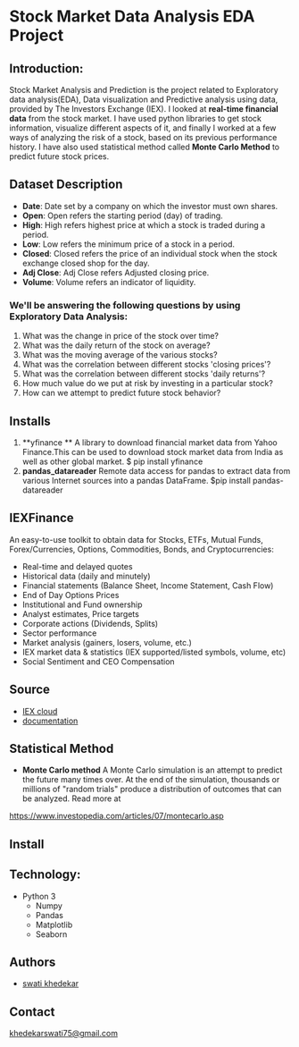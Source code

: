 
# Stock Market Data Analysis EDA Project

## Introduction:
Stock Market Analysis and Prediction is the project related to Exploratory data analysis(EDA), Data visualization and Predictive analysis using data, provided by The Investors Exchange (IEX). I looked at **real-time financial data** from the stock market. I have used python libraries to get stock information, visualize different aspects of it, and finally I worked at a few ways of analyzing the risk of a stock, based on its previous performance history. I have also used statistical method called **Monte Carlo Method** to predict future stock prices.


## Dataset Description
- **Date**: Date set by a company on which the investor must own shares.
- **Open**: Open refers the starting period (day) of trading.
- **High**: High refers highest price at which a stock is traded during a period.
- **Low**: Low refers the minimum price of a stock in a period.
- **Closed**: Closed refers the price of an individual stock when the stock exchange closed shop for the day.
- **Adj Close**: Adj Close refers Adjusted closing price.
- **Volume**: Volume refers an indicator of liquidity.

### We'll be answering the following questions by using Exploratory Data Analysis:

1. What was the change in price of the stock over time?
2. What was the daily return of the stock on average?
3. What was the moving average of the various stocks?
4. What was the correlation between different stocks 'closing prices'?
5. What was the correlation between different stocks 'daily returns'?
6. How much value do we put at risk by investing in a particular stock?
7. How can we attempt to predict future stock behavior?

## Installs
1. **yfinance **
A library to download financial market data from Yahoo Finance.This can be used to download stock market data from India as well as other global market.
$ pip install yfinance
2. **pandas_datareader**
Remote data access for pandas to extract data from various Internet sources into a pandas DataFrame.
$pip install pandas-datareader

## IEXFinance
An easy-to-use toolkit to obtain data for Stocks, ETFs, Mutual Funds, Forex/Currencies, Options, Commodities, Bonds, and Cryptocurrencies:

- Real-time and delayed quotes
- Historical data (daily and minutely)
- Financial statements (Balance Sheet, Income Statement, Cash Flow)
- End of Day Options Prices
- Institutional and Fund ownership
- Analyst estimates, Price targets
- Corporate actions (Dividends, Splits)
- Sector performance
- Market analysis (gainers, losers, volume, etc.)
- IEX market data & statistics (IEX supported/listed symbols, volume, etc)
- Social Sentiment and CEO Compensation

## Source 
- [IEX cloud](https://iexcloud.io/)
- [documentation](https://iexcloud.io/docs/api/)

## Statistical Method
- **Monte Carlo method**
A Monte Carlo simulation is an attempt to predict the future many times over. At the end of the simulation, thousands or millions of "random trials" produce a distribution of outcomes that can be analyzed.
Read more at 

https://www.investopedia.com/articles/07/montecarlo.asp
## Install
## Technology:
- Python 3
  - Numpy
  - Pandas
  - Matplotlib
  - Seaborn

## Authors
- [swati khedekar](https://github.com/Swatikhedekar/Stock-Market-Data-Analysis-EDA-project)
## Contact
khedekarswati75@gmail.com
